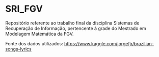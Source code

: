 # SRI_FGV
Repositório referente ao trabalho final da disciplina Sistemas de Recuperação de Informação, pertencente à grade do Mestrado em Modelagem Matemática da FGV.

Fonte dos dados utilizados: https://www.kaggle.com/jorgefjr/brazilian-songs-lyrics
